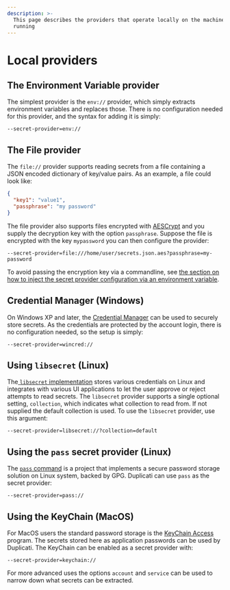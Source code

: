```yaml
---
description: >-
  This page describes the providers that operate locally on the machine they are
  running
---
```


# Local providers

## The Environment Variable provider

The simplest provider is the `env://` provider, which simply extracts environment variables and replaces those. There is no configuration needed for this provider, and the syntax for adding it is simply:

```
--secret-provider=env://
```

## The File provider

The `file://` provider supports reading secrets from a file containing a JSON encoded dictionary of key/value pairs. As an example, a file could look like:

```json
{
  "key1": "value1",
  "passphrase": "my password"
}
```

The file provider also supports files encrypted with [AESCrypt](../../using-tools/encrypting-and-decrypting-files.md) and you supply the decryption key with the option `passphrase`.  Suppose the file is encrypted with the key `mypassword` you can then configure the provider:

```
--secret-provider=file:///home/user/secrets.json.aes?passphrase=my-password
```

To avoid passing the encryption key via a commandline, see [the section on how to inject the secret provider configuration via an environment variable](advanced-configurations.md#how-to-avoid-passing-credentials-on-the-commandline).&#x20;

## Credential Manager (Windows)

On Windows XP and later, the [Credential Manager](https://support.microsoft.com/en-us/windows/accessing-credential-manager-1b5c916a-6a16-889f-8581-fc16e8165ac0) can be used to securely store secrets. As the credentials are protected by the account login, there is no configuration needed, so the setup is simply:

```
--secret-provider=wincred://
```

## Using `libsecret` (Linux)

The[ `libsecret` implementation](https://gnome.pages.gitlab.gnome.org/libsecret/) stores various credentials on Linux and integrates with various UI applications to let the user approve or reject attempts to read secrets.  The `libsecret` provider supports a single optional setting, `collection`, which indicates what collection to read from. If not supplied the default collection is used. To use the `libsecret` provider, use this argument:

```
--secret-provider=libsecret://?collection=default
```

## Using the `pass` secret provider (Linux)

The [`pass` command](https://www.passwordstore.org) is a project that implements a secure password storage solution on Linux system, backed by GPG. Duplicati can use `pass` as the secret provider:

```
--secret-provider=pass://
```

## Using the KeyChain (MacOS)

For MacOS users the standard password storage is the [KeyChain Access](https://support.apple.com/lt-lt/guide/keychain-access/kyca1083/mac) program. The secrets stored here as application passwords can be used by Duplicati. The KeyChain can be enabled as a secret provider with:

```
--secret-provider=keychain://
```

For more advanced uses the options `account` and `service` can be used to narrow down what secrets can be extracted.
